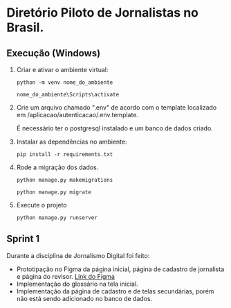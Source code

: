 # Diretório Piloto de Jornalistas no Brasil.

## Execução (Windows)

1. Criar e ativar o ambiente virtual:

    ```python -m venv nome_do_ambiente```

    ```nome_do_ambiente\Scripts\activate ```

2. Crie um arquivo chamado ".env" de acordo com o template localizado em /aplicacao/autenticacao/.env.template.

    É necessário ter o postgresql instalado e um banco de dados criado.

3. Instalar as dependências no ambiente:

    ```pip install -r requirements.txt```

4. Rode a migração dos dados.

    ```python manage.py makemigrations```

    ```python manage.py migrate```

5. Execute o projeto

    ```python manage.py runserver```


## Sprint 1

Durante a disciplina de Jornalismo Digital foi feito:

* Prototipação no Figma da página inicial, página de cadastro de jornalista e página do revisor. [Link do Figma](https://www.figma.com/file/4ap6riA5XxfGb6byJmM5Pe/APJOR?node-id=466%3A251)
* Implementação do glossário na tela inicial.
* Implementação da página de cadastro e de telas secundárias, porém não está sendo adicionado no banco de dados.



